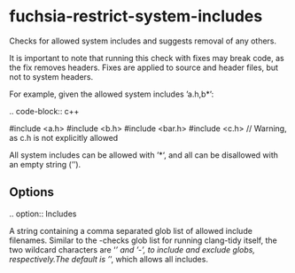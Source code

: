fuchsia-restrict-system-includes
================================

Checks for allowed system includes and suggests removal of any others.

It is important to note that running this check with fixes may break
code, as the fix removes headers. Fixes are applied to source and header
files, but not to system headers.

For example, given the allowed system includes ’a.h,b\*’:

.. code-block:: c++

\#include &lt;a.h&gt; \#include &lt;b.h&gt; \#include &lt;bar.h&gt;
\#include &lt;c.h&gt; // Warning, as c.h is not explicitly allowed

All system includes can be allowed with ’\*‘, and all can be disallowed
with an empty string (’’).

Options
-------

.. option:: Includes

A string containing a comma separated glob list of allowed include
filenames. Similar to the -checks glob list for running clang-tidy
itself, the two wildcard characters are ‘*’ and ’-’, to include and
exclude globs, respectively.The default is ’*’, which allows all
includes.
